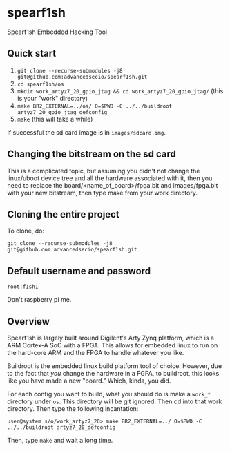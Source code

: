 # spearf1sh
Spearf1sh Embedded Hacking Tool

## Quick start

1. `git clone --recurse-submodules -j8 git@github.com:advancedsecio/spearf1sh.git`
2. `cd spearf1sh/os`
3. `mkdir work_artyz7_20_gpio_jtag && cd work_artyz7_20_gpio_jtag/` (this is your "work" directory)
4. `make BR2_EXTERNAL=../os/ O=$PWD -C ../../buildroot artyz7_20_gpio_jtag_defconfig`
5. `make` (this will take a while)

If successful the sd card image is in `images/sdcard.img`.


## Changing the bitstream on the sd card

This is a complicated topic, but assuming you didn't not change the linux/uboot device tree and all the hardware associated with it, then you need to replace the board/<name_of_board>/fpga.bit and images/fpga.bit with your new bitstream, then type make from your work directory.

## Cloning the entire project

To clone, do:

```
git clone --recurse-submodules -j8 git@github.com:advancedsecio/spearf1sh.git
```

## Default username and password

`root:f1sh1`

Don't raspberry pi me.

## Overview

Spearf1sh is largely built around Digilent's Arty Zynq platform, which is a ARM Cortex-A SoC with a FPGA. This allows for embedded linux to run on the hard-core ARM and the FPGA to handle whatever you like.

Buildroot is the embedded linux build platform tool of choice. However, due to the fact that _you_ change the hardware in a FGPA, to buildroot, this looks like you have made a new "board." Which, kinda, you did.

For each config you want to build, what you should do is make a `work_*` directory under `os`. This directory will be git ignored. Then cd into that work directory. Then type the following incantation:

``` shell
user@system s/o/work_artyz7_20> make BR2_EXTERNAL=../ O=$PWD -C ../../buildroot artyz7_20_defconfig
```

Then, type `make` and wait a long time.
